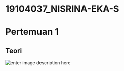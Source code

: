 # 19104037_NISRINA-EKA-S
# Pertemuan 1
## Teori
![enter image description here](https://i.postimg.cc/XNPJh7vV/ss.jpg)
